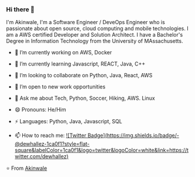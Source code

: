 ### Hi there 👋
I'm Akinwale, I'm a Software Engineer / DeveOps Engineer who is passionate about open source, cloud computing and mobile technologies. I am a AWS certified Developer and Solution Architect. I have a Bachelor's Degree in Information Technology from the University of MAssachusetts.


- 🔭 I’m currently working on AWS, Docker
- 🌱 I’m currently learning Javascript, REACT, Java, C++
- 👯 I’m looking to collaborate on Python, Java, React, AWS
- 🤔 I’m open to new work opportunities
- 💬 Ask me about Tech, Python, Soccer, Hiking, AWS. Linux
- 😄 Pronouns: He/Him
- ⚡ Languages: Python, Java, Javascript, SQL

- 📫 How to reach me: [![Twitter Badge](https://img.shields.io/badge/-@dewhallez-1ca0f1?style=flat-   square&labelColor=1ca0f1&logo=twitter&logoColor=white&link=https://twitter.com/dewhallez)](https://twitter.com/dewhallez)



⭐️ From [Akinwale](https://github.com/dewhallez)

